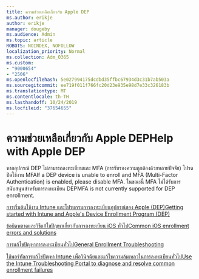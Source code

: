 ```yaml
---
title: ความช่วยเหลือเกี่ยวกับ Apple DEP
ms.author: erikje
author: erikje
manager: dougeby
ms.audience: Admin
ms.topic: article
ROBOTS: NOINDEX, NOFOLLOW
localization_priority: Normal
ms.collection: Adm_O365
ms.custom:
- "9000654"
- "2506"
ms.openlocfilehash: 5e027994175dcdbd35ffbc67934d3c31b7ab503a
ms.sourcegitcommit: ee719f011f766fc20d23e935e98d7e33c326183b
ms.translationtype: MT
ms.contentlocale: th-TH
ms.lasthandoff: 10/24/2019
ms.locfileid: "37654655"
---
```

# <a name="help-with-apple-dep"></a><span data-ttu-id="5cbf7-102">ความช่วยเหลือเกี่ยวกับ Apple DEP</span><span class="sxs-lookup"><span data-stu-id="5cbf7-102">Help with Apple DEP</span></span>

<span data-ttu-id="5cbf7-103">หากอุปกรณ์ DEP ไม่สามารถลงทะเบียนและ MFA (การรับรองความถูกต้องด้วยหลายปัจจัย) โปรดปิดใช้งาน MFA</span><span class="sxs-lookup"><span data-stu-id="5cbf7-103">If a DEP device is unable to enroll and MFA (Multi-Factor Authentication) is enabled, please disable MFA.</span></span> <span data-ttu-id="5cbf7-104">ในขณะนี้ MFA ไม่ได้รับการสนับสนุนสำหรับการลงทะเบียน DEP</span><span class="sxs-lookup"><span data-stu-id="5cbf7-104">MFA is not currently supported for DEP enrollment.</span></span>

[<span data-ttu-id="5cbf7-105">การเริ่มต้นใช้งาน Intune และโปรแกรมการลงทะเบียนอุปกรณ์ของ Apple (DEP)</span><span class="sxs-lookup"><span data-stu-id="5cbf7-105">Getting started with Intune and Apple's Device Enrollment Program (DEP)</span></span>](https://docs.microsoft.com/intune/enrollment/device-enrollment-program-enroll-ios)

[<span data-ttu-id="5cbf7-106">ข้อผิดพลาดและวิธีแก้ไขปัญหาเกี่ยวกับการลงทะเบียน iOS ทั่วไป</span><span class="sxs-lookup"><span data-stu-id="5cbf7-106">Common iOS enrollment errors and solutions</span></span>](https://docs.microsoft.com/intune/enrollment/troubleshoot-ios-enrollment-errors)

[<span data-ttu-id="5cbf7-107">การแก้ไขปัญหาการลงทะเบียนทั่วไป</span><span class="sxs-lookup"><span data-stu-id="5cbf7-107">General Enrollment Troubleshooting</span></span>](https://docs.microsoft.com/intune/enrollment/troubleshoot-device-enrollment-in-intune)

[<span data-ttu-id="5cbf7-108">ใช้พอร์ทัลการแก้ไขปัญหา Intune เพื่อวินิจฉัยและแก้ไขความล้มเหลวในการลงทะเบียนทั่วไป</span><span class="sxs-lookup"><span data-stu-id="5cbf7-108">Use the Intune Troubleshooting Portal to diagnose and resolve common enrollment failures</span></span>](https://docs.microsoft.com/intune/fundamentals/help-desk-operators)


